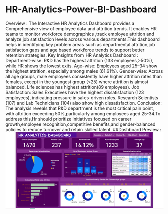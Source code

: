 # HR-Analytics-Power-BI-Dashboard
Overview : The Interactive HR Analytics Dashboard provides a Comprehensive view of employee data and attrition trends. It enables HR teams to monitor workforce demographics ,track employee attrition and analyze job satisfaction levels across various departments.This dashboard helps in identifying key problem areas such as departmental attrition,job satisfacton gaps and age based workforce trends to support better retention strategies.
Key Insights from HR Analytics Dashboard :
Department-wise: R&D has the highest attrition (133 employees,>50%), while HR shows the lowest exits.
Age-wise: Employees aged 25–34 show the highest attrition, especially among males (61.61%).
Gender-wise: Across all age groups, male employees consistently have higher attrition rates than females, except in the youngest group (<25) where attrition is almost balanced.
Life sciences has highest attrition(89 employees).
Job Satisfaction:
Sales Executives have the highest dissatisfaction (123 employees), indicating pressure in sales-driven roles.
Research Scientists (107) and Lab Technicians (104) also show high dissatisfaction.
Conclusion: The analysis reveals that R&D  department is the most critical pain point, with attrition exceeding 50%,particularly among employees aged 25-34.To address this,Hr should prioritize initiatives focused on career growth,employee recognition,competitive benefits,and gender-balanced policies to reduce turnover and retain skilled talent.
##Dashboard Preview :![image alt](https://github.com/thollikondadivyasiri/HR-Analytics-Power-BI-Dashboard/blob/10d28feeb84d166c07e2780478223e134c601b36/HR%20Analytics%20Dashboard.png)
